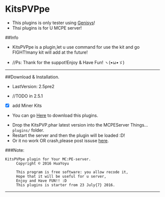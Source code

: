 # KitsPVPpe
* This plugins is only tester using [Genisys](https://github.com/iTXTech/Genisys)!
* Thsi plugins is for U MCPE server!

##Info
* KitsPVPpe is a plugin,let u use command for use the kit and go FIGHT!many kit will add at the future!
- //Ps: Thank for the suppot!Enjoy & Have Fun! ヽ(•ω•ゞ)
<hr>

##Download & Installation.
* LastVersion: 2.5pre2
-  //TODO in 2.5.1
 - [x] add Miner Kits
* You can go [Here](https://github.com/Yoyu666/KitsPVP/releases) to download this plugins.
- Drop the KitsPVP.phar latest version into the MCPEServer Things... `plugins/` folder. 
- Restart the server and then the plugin will be loaded :D!
- Or it no work OR crash,please post issuse [here](https://github.com/Yoyu666/KitsPVP/issues).

###Note:
```
KitsPVPpe plugin for Your MC:PE-server.
     Copyright © 2016 HuaYoyu

     This program is free software: you allow recode it,
     Hope that it will be useful for u server,
     Enjoy and Have FUN!! :D
     This plugins is starter from 23 July{7} 2016.
```
<hr>
